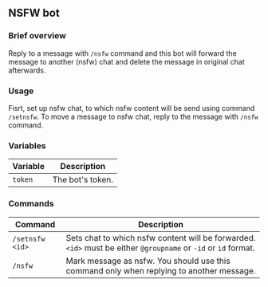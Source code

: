 ## **NSFW bot**

### Brief overview
Reply to a message with `/nsfw` command and this bot will forward the message to another (nsfw) chat and delete the message in original chat afterwards.

### Usage
Fisrt, set up nsfw chat, to which nsfw content will be send using command `/setnsfw`. To move a message to nsfw chat, reply to the message with `/nsfw` command.

### Variables
| Variable        | Description                                                                                                    |
| --------------- | -------------------------------------------------------------------------------------------------------------- |
| `token `        | The bot's token.                                                                                               |


### Commands
| Command         | Description                                                                                                    |
| --------------- | -------------------------------------------------------------------------------------------------------------  |
| `/setnsfw <id>` | Sets chat to which nsfw content will be forwarded. `<id>` must be either `@groupname` or `-id` or `id` format. |
| `/nsfw`         | Mark message as nsfw. You should use this command only when replying to another message.                       |